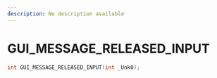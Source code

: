 ```yaml
---
description: No description available 
---
```


# GUI_MESSAGE_RELEASED_INPUT

```cpp
int GUI_MESSAGE_RELEASED_INPUT(int _Unk0);
```
